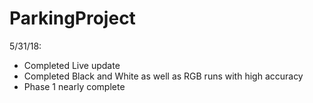 # ParkingProject


5/31/18:
- Completed Live update
- Completed Black and White as well as RGB runs with high accuracy
- Phase 1 nearly complete
